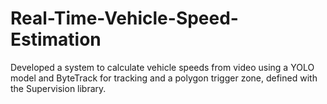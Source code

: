 # Real-Time-Vehicle-Speed-Estimation
Developed a system to calculate vehicle speeds from video using a YOLO model and ByteTrack for tracking and a polygon trigger zone, defined with the Supervision library.
